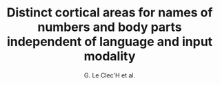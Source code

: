 ---
cat: ciel
subcat: neurophysics
bestof: false
author: G. Le Clec'H et al.
title: Distinct cortical areas for names of numbers and body parts independent of language and input modality
journal: Neuroimage
year: 2000
type: article
---